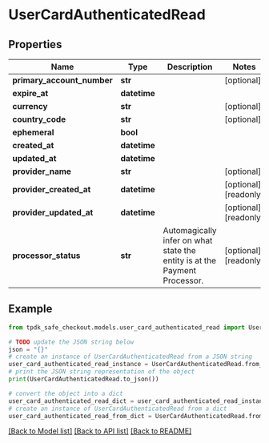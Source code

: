 # UserCardAuthenticatedRead



## Properties

Name | Type | Description | Notes
------------ | ------------- | ------------- | -------------
**primary_account_number** | **str** |  | [optional] 
**expire_at** | **datetime** |  | 
**currency** | **str** |  | [optional] 
**country_code** | **str** |  | [optional] 
**ephemeral** | **bool** |  | 
**created_at** | **datetime** |  | 
**updated_at** | **datetime** |  | 
**provider_name** | **str** |  | [optional] 
**provider_created_at** | **datetime** |  | [optional] [readonly] 
**provider_updated_at** | **datetime** |  | [optional] [readonly] 
**processor_status** | **str** | Automagically infer on what state the entity is at the Payment Processor. | [optional] [readonly] 

## Example

```python
from tpdk_safe_checkout.models.user_card_authenticated_read import UserCardAuthenticatedRead

# TODO update the JSON string below
json = "{}"
# create an instance of UserCardAuthenticatedRead from a JSON string
user_card_authenticated_read_instance = UserCardAuthenticatedRead.from_json(json)
# print the JSON string representation of the object
print(UserCardAuthenticatedRead.to_json())

# convert the object into a dict
user_card_authenticated_read_dict = user_card_authenticated_read_instance.to_dict()
# create an instance of UserCardAuthenticatedRead from a dict
user_card_authenticated_read_from_dict = UserCardAuthenticatedRead.from_dict(user_card_authenticated_read_dict)
```
[[Back to Model list]](../README.md#documentation-for-models) [[Back to API list]](../README.md#documentation-for-api-endpoints) [[Back to README]](../README.md)


